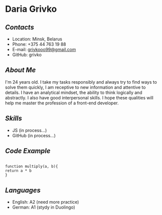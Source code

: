 # Daria Grivko

## _Contacts_
- Location: Minsk, Belarus
- Phone: +375 44 763 19 88
- E-mail: grivkooo99@gmail.com
- GitHub: grivko

## _About Me_
I'm 24 years old. I take my tasks responsibly and always try to find ways to solve them quickly, I am receptive to new information and attentive to details. I have an analytical mindset, the ability to think logically and abstractly. I also have good interpersonal skills. I hope these qualities will help me master the profession of a front-end developer.

## _Skills_
- JS (in process...)
- GitHub (in process...)

## _Code Example_
```

function multiply(a, b){
return a * b
}

```

## _Languages_
- English: A2 (need more practice)
- German: A1 (stydy in Duolingo)
